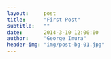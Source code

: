 ```yaml
---
layout:     post
title:      "First Post"
subtitle:   ""
date:       2014-3-10 12:00:00
author:     "George Imura"
header-img: "img/post-bg-01.jpg"
---
```


<p></p>
